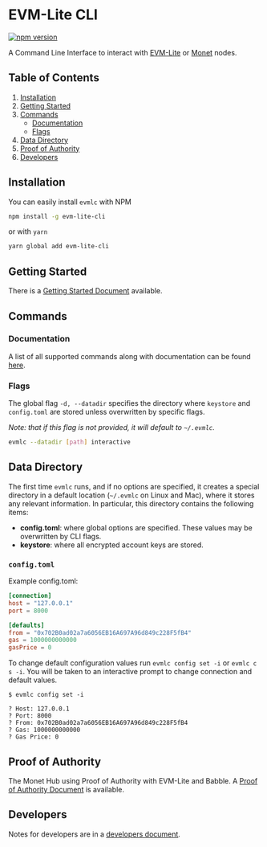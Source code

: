 # EVM-Lite CLI

[![npm version](https://badge.fury.io/js/evm-lite-cli.svg)](https://badge.fury.io/js/evm-lite-cli)

A Command Line Interface to interact with [EVM-Lite](https://github.com/mosaicnetworks/evm-lite#readme) or [Monet](https://github.com/mosaicnetworks/monetd#readme) nodes.

## Table of Contents

1. [Installation](#installation)
2. [Getting Started](#getting-started)
3. [Commands](#commands)
    - [Documentation](#documentation)
    - [Flags](#flags)
4. [Data Directory](#data-directory)
5. [Proof of Authority](#proof-of-authority)
6. [Developers](#developers)

## Installation

You can easily install `evmlc` with NPM

```bash
npm install -g evm-lite-cli
```

or with `yarn`

```bash
yarn global add evm-lite-cli
```

## Getting Started

There is a [Getting Started Document](docs/getting-started.md) available.

## Commands

### Documentation

A list of all supported commands along with documentation can be found [here](docs/README.md).

### Flags

The global flag `-d, --datadir` specifies the directory where `keystore` and `config.toml` are stored unless overwritten by specific flags.

_Note: that if this flag is not provided, it will default to `~/.evmlc`._

```bash
evmlc --datadir [path] interactive
```

## Data Directory

The first time `evmlc` runs, and if no options are specified, it creates a
special directory in a default location (`~/.evmlc` on Linux and Mac), where it
stores any relevant information. In particular, this directory contains the
following items:

-   **config.toml**: where global options are specified. These values may be
    overwritten by CLI flags.
-   **keystore**: where all encrypted account keys are stored.

### `config.toml`

Example config.toml:

```toml
[connection]
host = "127.0.0.1"
port = 8000

[defaults]
from = "0x702B0ad02a7a6056EB16A697A96d849c228F5fB4"
gas = 1000000000000
gasPrice = 0
```

To change default configuration values run `evmlc config set -i` or `evmlc c s -i`. You will be
taken to an interactive prompt to change connection and default values.

```console
$ evmlc config set -i

? Host: 127.0.0.1
? Port: 8000
? From: 0x702B0ad02a7a6056EB16A697A96d849c228F5fB4
? Gas: 1000000000000
? Gas Price: 0
```

## Proof of Authority

The Monet Hub using Proof of Authority with EVM-Lite and Babble. A [Proof of Authority Document](docs/proof-of-authority.md) is available.

## Developers

Notes for developers are in a [developers document](docs/developer.md).

